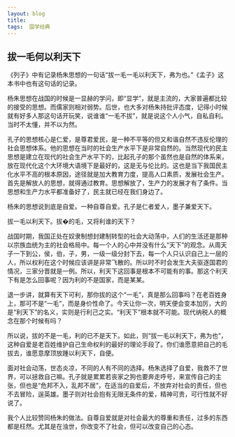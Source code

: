 ```yaml
---
layout: blog  
title:  
tags:  国学经典
---
```


## 拔一毛何以利天下

《列子》中有记录杨朱思想的一句话“拔一毛一毛以利天下，弗为也。”《孟子》这本书中也有这句话的记录。

​杨朱思想在战国的时候是一显赫的学问，即“显学”，就是主流的，大家普遍都比较的接受的思想。而儒家则相对弱势。后世，也大多对杨朱持批评态度，记得小时候就有好多人那这句话开玩笑，说谁谁“一毛不拔”，就是说这个人小气，自私自利。当时不太懂，并不以为然。

​孔子的思想核心是仁爱，是尊君爱民，是一种不平等的但又和谐自然不违反伦理的社会思想体系。他的思想在当时的社会生产水平下是非常自然的。当然现代的民主思想是建立在现代的社会生产水平下的，比起孔子的那个虽然也是自然的体系来，放在现代化这个大环境大语境下是最好的，这是无与伦比的。这也是当下我国民主化水平不高的根本原因，途径就是加大教育力度，提高人口素质，发展社会生产。首先是解放人的思想，就得通过教育。思想解放了，生产力的发展才有了条件。当思想和生产力水平都准备好了，民主就已经在我们身边了。

​杨朱的思想说到底是自爱。一种自尊自爱。孔子是仁者爱人，墨子兼爱天下。

​拔一毛以利天下。拔�的毛，又将利谁的天下？

​战国时期，我国正处在奴隶制想封建制转型的社会大动荡中，人们的生活还是那种以宗族血统为主的社会格局中。每一个人的心中并没有什么“天下”的观念。从周天子一下到公，侯，伯，子，男，一级一级分封下去，每一个人只认识自己上一层的人，所以权利在这个时候应该讲是非常飞散的。所以时不时会发生大夫驱逐国君的情况，三家分晋就是一例。所以，利天下这回事是根本不可能有的事。那这个利天下有是怎么回事呢？因为利的不是国家，而是某某。

​退一步讲，就算有天下可利，那你拔的这个“一毛”，真是那么回事吗？在老百姓身上，那可不是“一毛”，而是身价性命了。今天让你一次，明天便会变本加厉，大的是“利天下”的名义，实则是行利己之实。“利天下”根本就不可能。现代纳税人的概念在那个时候有吗？

​所以说，拔的不是一毛，利的已不是天下。如此，则“拔一毛以利天下，弗为也”，这种自爱是老百姓维护自己生命权利的最好的理论手段了。你们谁愿意把自己的毛拔去，谁愿意摩顶放踵以利天下，自便。

​面对社会动荡，世态炎凉，不同的人有不同的选择。杨朱选择了自爱，我救不了世界，可以拯救自己嘛。孔子就是累累若丧家之狗也要奔走呼号，来宣传自己的主张，但也是“危邦不入，乱邦不居”，在适当的自爱后，不放弃对社会的责任，但也不去冒险，逞英雄。墨子则对社会抱有无限无条件的爱，精神可贵，可行性就不好说了。

​我个人比较赞同杨朱的做法。自尊自爱就是对社会最大的尊重和责任，过多的东西都是枉然。尤其是在浊世，你改变不了社会，但可以改变自己的心态。
